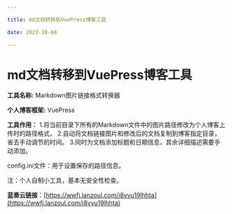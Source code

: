 ```yaml
---

title: md文档转移到VuePress博客工具

date: 2023-10-04

---
```


# md文档转移到VuePress博客工具

**工具名称:** Markdown图片链接格式转换器

**个人博客框架:** VuePress

**工具作用：**
1.将当前目录下所有的Markdown文件中的图片路径修改为个人博客上传时的路径格式，
2.自动将文档链接图片和修改后的文档复制到博客指定目录，省去手动调节的时间。
3.同时为文档添加标题和日期信息，其余详细描述需要手动添加。

config.ini文件：用于设置保存的路径信息。

注：个人自制小工具，基本无安全性检查。

**蓝奏云链接**：[https://wwfj.lanzoul.com/i8vvu19lhhta](https://wwfj.lanzoul.com/i8vvu19lhhta)


